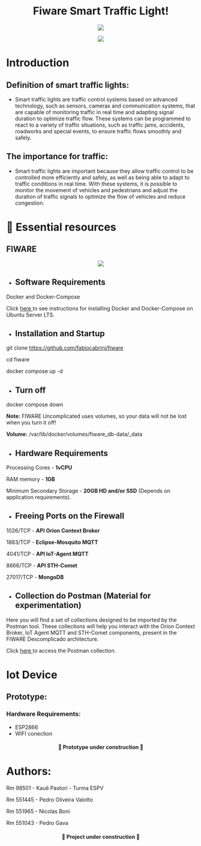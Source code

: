 <h1 align="center"> Fiware Smart Traffic Light! </h1>

<p align="center">
<img src="https://img.shields.io/badge/STATUS-em%20Desenvolvimento-green"/>
</p>
<p align="center">
<img src="https://github.com/pedrogava/EDGE_COMPUTING/assets/126473513/d1dcbde5-ca99-48df-b3da-a8a2e89c09ca"/>
</p>


# Introduction

## Definition of smart traffic lights:
+ Smart traffic lights are traffic control systems based on advanced technology, such as sensors, cameras and communication systems, that are capable of monitoring traffic in real time and adapting signal duration to optimize traffic flow. These systems can be programmed to react to a variety of traffic situations, such as traffic jams, accidents, roadworks and special events, to ensure traffic flows smoothly and safely.

## The importance for traffic:
+ Smart traffic lights are important because they allow traffic control to be controlled more efficiently and safely, as well as being able to adapt to traffic conditions in real time. With these systems, it is possible to monitor the movement of vehicles and pedestrians and adjust the duration of traffic signals to optimize the flow of vehicles and reduce congestion.



# 📁 Essential resources

## FIWARE

<p align="center">
<img src="https://github.com/pedrogava/EDGE_COMPUTING/assets/126473513/e8bee338-fa0c-4ffb-9d9c-a11e9f50d06d"/>
</p>

+ ## Software Requirements

Docker and Docker-Compose

Click <a href=https://docs.docker.com/engine/install/ubuntu/> here </a> to see instructions for installing Docker and Docker-Compose on Ubuntu Server LTS.

+ ## Installation and Startup

git clone https://github.com/fabiocabrini/fiware

cd fiware

docker compose up -d

+ ## Turn off

docker compose down

**Note:** FIWARE Uncomplicated uses volumes, so your data will not be lost when you turn it off!

**Volume:** /var/lib/docker/volumes/fiware_db-data/_data

+ ## Hardware Requirements 

Processing Cores - **1vCPU**

RAM memory - **1GB** 

Minimum Secondary Storage - **20GB HD and/or SSD** (Depends on application requirements).

+ ## Freeing Ports on the Firewall

1026/TCP  - **API Orion Context Broker**

1883/TCP  - **Eclipse-Mosquito MQTT** 

4041/TCP  - **API IoT-Agent MQTT**

8666/TCP  - **API STH-Comet**

27017/TCP - **MongoDB**

+ ## Collection do Postman (Material for experimentation)

Here you will find a set of collections designed to be imported by the Postman tool. These collections will help you interact with the Orion Context Broker, IoT Agent MQTT and STH-Comet components, present in the FIWARE Descomplicado architecture.

Click <a href="https://github.com/pedrogava/EDGE_COMPUTING/blob/main/FIWARE.postman_collection.json"> here </a> to access the Postman collection.


# Iot Device

## Prototype:

### Hardware Requirements:

- ESP2866
- WIFI conection
<h4 align="center"> 
    🚧 Prototype under construction 🚧
</h4>

# Authors:

Rm 98501 - Kauê Pastori - Turma ESPV 

Rm 551445 - Pedro Oliveira Valotto

Rm 551965 - Nicolas Boni

Rm 551043 - Pedro Gava

<h4 align="center"> 
    🚧 Project under construction 🚧
</h4>
